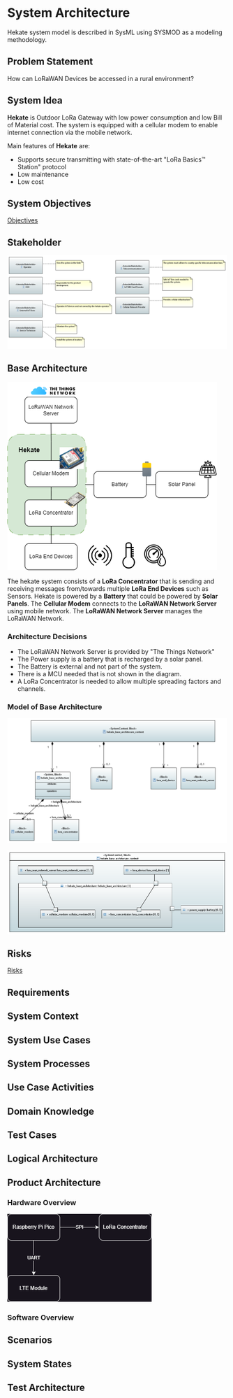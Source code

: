 # System Architecture
Hekate system model is described in SysML using SYSMOD as a modeling methodology.

## Problem Statement

How can LoRaWAN Devices be accessed in a rural environment?

## System Idea
**Hekate** is Outdoor LoRa Gateway with low power consumption and low Bill of Material cost.
The system is equipped with a cellular modem to enable internet connection via the mobile network.

Main features of **Hekate** are:
* Supports secure transmitting with state-of-the-art "LoRa Basics™ Station" protocol
* Low maintenance
* Low cost

## System Objectives

[Objectives](./generated/objectives.md)

## Stakeholder

![hekate_stakeholder](../papyrus/hekate/stakeholder.png)


## Base Architecture
![base_architecture](../drawio/base_architecture.drawio.png)

The hekate system consists of a **LoRa Concentrator** that is sending and receiving messages from/towards multiple **LoRa End Devices** such as Sensors. Hekate is powered by a **Battery** that could be powered by **Solar Panels**. The **Cellular Modem** connects to the **LoRaWAN Network Server**  using mobile network. The **LoRaWAN Network Server** manages the LoRaWAN Network.

### Architecture Decisions
* The LoRaWAN Network Server is provided by "The Things Network"
* The Power supply is a battery that is recharged by a solar panel.
* The Battery is external and not part of the system.
* There is a MCU needed that is not shown in the diagram.
* A LoRa Concentrator is needed to allow multiple spreading factors and channels.


### Model of Base Architecture
![hekate_base_architecture](../papyrus/hekate/hekate_base_architecture_definition.PNG)

![hekate_base_architecture_idd](../papyrus/hekate/hekta_base_architecture_context.PNG)


## Risks

[Risks](./generated/risks.md)

## Requirements

## System Context

## System Use Cases

## System Processes

## Use Case Activities

## Domain Knowledge

## Test Cases

## Logical Architecture

## Product Architecture

### Hardware Overview
![hw_overview](../drawio/HW_Overview.drawio.png)

### Software Overview


## Scenarios

## System States

## Test Architecture

